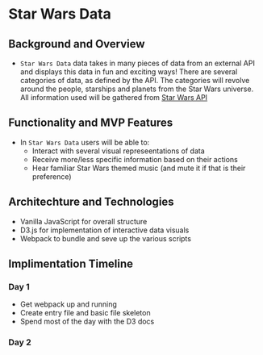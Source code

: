# Star Wars Data
## Background and Overview
* `Star Wars Data` data takes in many pieces of data from an external API and displays this 
data in fun and exciting ways!  There are several categories of data, as defined by the API.  The categories will revolve around the people, starships and planets from the Star Wars universe.  All information used will be gathered from [Star Wars API](https://swapi.co)
## Functionality and MVP Features
* In `Star Wars Data` users will be able to:
  * Interact with several visual represeentations of data
  * Receive more/less specific information based on their actions
  * Hear familiar Star Wars themed music (and mute it if that is their preference)
## Architechture and Technologies
* Vanilla JavaScript for overall structure
* D3.js for implementation of interactive data visuals
* Webpack to bundle and seve up the various scripts
## Implimentation Timeline
### Day 1
* Get webpack up and running
* Create entry file and basic file skeleton
* Spend most of the day with the D3 docs
### Day 2


